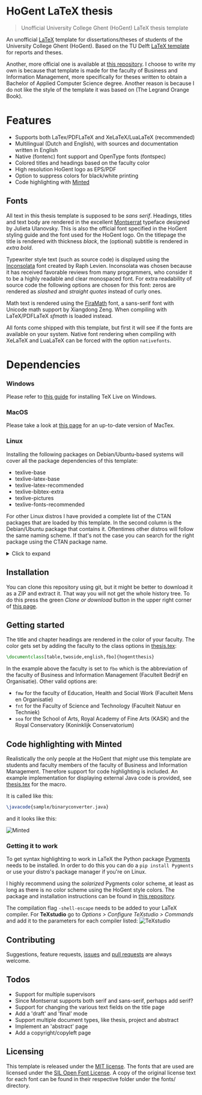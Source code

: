 # HoGent LaTeX thesis
> Unofficial University College Ghent (HoGent) LaTeX thesis template

An unofficial [LaTeX][latex] template for dissertations/theses of students of the University College Ghent (HoGent).
Based on the TU Delft [LaTeX template][tudelft] for reports and theses.

Another, more official one is available at [this repository][hogenttin].
I choose to write my own is because that template is made for the faculty of Business and Information Management, more specifically for theses written to obtain a Bachelor of Applied Computer Science degree. Another reason is because I do not like the style of the template it was based on (The Legrand Orange Book).

# Features

- Supports both LaTex/PDFLaTeX and XeLaTeX/LuaLaTeX (recommended)
- Multilingual (Dutch and English), with sources and documentation written in English
- Native (fontenc) font support and OpenType fonts (fontspec)
- Colored titles and headings based on the faculty color
- High resolution HoGent logo as EPS/PDF
- Option to suppress colors for black/white printing
- Code highlighting with [Minted][minted]

## Fonts
All text in this thesis template is supposed to be _sans serif_. Headings, titles and text body are rendered in the excellent [Montserrat][montserrat] typeface designed by Julieta Ulanovsky. This is also the official font specified in the HoGent styling guide and the font used for the HoGent logo. On the titlepage the title is rendered with thickness _black_, the (optional) subtitle is rendered in _extra bold_.

Typewriter style text (such as source code) is displayed using the [Inconsolata][inconsolata] font created by Raph Levien. Inconsolata was chosen because it has received favorable reviews from many programmers, who consider it to be a highly readable and clear monospaced font. For extra readability of source code the following options are chosen for this font: zeros are rendered as _slashed_ and _straight quotes_ instead of curly ones.

Math text is rendered using the [FiraMath][firamath] font, a sans-serif font with Unicode math support by Xiangdong Zeng. When compiling with LaTeX/PDFLaTeX _sfmath_ is loaded instead.

All fonts come shipped with this template, but first it will see if the fonts are available on your system. Native font rendering when compiling with XeLaTeX and LuaLaTeX can be forced with the option `nativefonts`.

# Dependencies
### Windows
Please refer to [this guide][ibmguide] for installing TeX Live on Windows.

### MacOS
Please take a look at [this page][mactex] for an up-to-date version of MacTex.

### Linux
Installing the following packages on Debian/Ubuntu-based systems will cover all the package dependencies of this template:
- texlive-base
- texlive-latex-base
- texlive-latex-recommended
- texlive-bibtex-extra
- texlive-pictures
- texlive-fonts-recommended

For other Linux distros I have provided a complete list of the CTAN packages that are loaded by this template. In the second column is the Debian/Ubuntu package that contains it. Oftentimes other distros will follow the same naming scheme. If that's not the case you can search for the right package using the CTAN package name.
<details>
<summary>Click to expand</summary>

| CTAN Package  | Debian/Ubuntu |
| ------------- | ------------- |
|xkeyval|texlive-latex-recommended|
|iflang|texlive-latex-base|
|infwarerr|texlive-latex-base|
|pdftexcmds|texlive-latex-base|
|ifluatex|texlive-base|
|ltxcmds|texlive-latex-base|
|ifpdf|texlive-latex-base|
|amsmath|texlive-latex-base|
|amstext|texlive-latex-base|
|amsgen|texlive-latex-base|
|amsbsy|texlive-latex-base|
|amsopn|texlive-latex-base|
|amssymb|texlive-base|
|amsfonts|texlive-base|
|babel|texlive-latex-base|
|biblatex|texlive-bibtex-extra|
|etoolbox|texlive-latex-recommended|
|kvoptions|texlive-latex-base|
|kvsetkeys|texlive-latex-base|
|etexcmds|texlive-latex-base|
|logreq|texlive-bibtex-extra|
|ifthen|texlive-latex-base|
|url|texlive-latex-base|
|caption|texlive-latex-recommended|
|caption3|texlive-latex-recommended|
|footmisc|texlive-latex-extra|
|ifxetex|texlive-base|
|geometry|texlive-latex-base|
|ifvtex|texlive-latex-base|
|graphicx|texlive-latex-base|
|graphics|texlive-latex-base|
|trig|texlive-latex-base|
|hyperref|texlive-latex-base|
|hobsub-hyperref|texlive-latex-base|
|hobsub-generic|texlive-latex-base|
|hobsub|texlive-latex-base|
|intcalc|texlive-latex-base|
|kvdefinekeys|texlive-latex-base|
|pdfescape|texlive-latex-base|
|bigintcalc|texlive-latex-base|
|bitset|texlive-latex-base|
|uniquecounter|texlive-latex-base|
|letltxmacro|texlive-latex-base|
|hopatch|texlive-latex-base|
|xcolor-patch|texlive-latex-base|
|atveryend|texlive-latex-base|
|atbegshi|texlive-latex-base|
|refcount|texlive-latex-base|
|hycolor|texlive-latex-base|
|auxhook|texlive-latex-base|
|rerunfilecheck|texlive-latex-base|
|xcolor|texlive-latex-recommended|
|colortbl|texlive-latex-base|
|array|texlive-latex-base|
|tikz|texlive-pictures|
|pgfrcs|texlive-pictures|
|everyshi|texlive-latex-recommended|
|pgfcore|texlive-pictures|
|pgfsys|texlive-pictures|
|pgfcomp|texlive-pictures|
|pgffor|texlive-pictures|
|pgfkeys|texlive-pictures|
|pgfmath|texlive-pictures|
|titlesec|texlive-latex-extra|
|titletoc|texlive-latex-extra|
|tocbibind|texlive-latex-extra|
|fancyhdr|texlive-latex-base|
|montserrat|texlive-fonts-extra|
|textcomp|texlive-latex-base|
|mweights|texlive-fonts-extra|
|fontaxes|texlive-latex-extra|
|inconsolata|texlive-fonts-extra|
|sfmath|texlive-latex-extra|
|fontenc|texlive-latex-base|
|snapshot|texlive-latex-extra|
|epsfig|texlive-latex-base|
|makeidx|texlive-latex-base|
|xspace|texlive-latex-base|
|listings|texlive-latex-recommended|
|lstmisc|texlive-latex-recommended|
|microtype|texlive-latex-recommended|
|minted|texlive-latex-extra|
|fvextra|texlive-latex-extra|
|fancyvrb|texlive-latex-recommended|
|upquote|texlive-latex-extra|
|lineno|texlive-latex-recommended|
|calc|texlive-latex-base|
|shellesc|texlive-latex-base|
|ifplatform|texlive-latex-extra|
|catchfile|texlive-latex-base|
|xstring|texlive-latex-extra|
|framed|texlive-latex-extra|
|float|texlive-latex-recommended|
|csquotes|texlive-latex-extra|
|eurosym|texlive-fonts-recommended|
|pdfpages|texlive-latex-recommended|
|eso-pic|texlive-latex-recommended|
|standalone|texlive-latex-extra|
|currfile|texlive-latex-extra|
|filehook|texlive-latex-recommended|
|gincltex|texlive-pictures|
|svn-prov|texlive-latex-extra|
|adjustbox|texlive-latex-extra|
|adjcalc|texlive-latex-extra|
|trimclip|texlive-latex-extra|
|collectbox|texlive-latex-extra|
|ifoddpage|texlive-latex-extra|
|varwidth|texlive-latex-extra|
|filemod-expmin|texlive-latex-extra|
|wrapfig|texlive-latex-extra|
|enumitem|texlive-latex-extra|
|tcolorbox|texlive-latex-extra|
|verbatim|texlive-latex-base|
|environ|texlive-latex-extra|
|trimspaces|texlive-latex-extra|
|tabularx|texlive-latex-base|
|booktabs|texlive-latex-recommended|
|rotating|texlive-latex-base|
|makecell|texlive-latex-extra|
|epstopdf-base|texlive-latex-base|
|grfext|texlive-latex-base|
|nameref|texlive-latex-base|
|gettitlestring|texlive-latex-base|
|pdflscape|texlive-latex-base|
|lscape|texlive-latex-base|

</details>

## Installation
You can clone this repository using git, but it might be better to download it as a ZIP and extract it. That way you will not get the whole history tree. To do this press the green _Clone or download_ button in the upper right corner of [this page][www].

## Getting started
The title and chapter headings are rendered in the color of your faculty. The color gets set by adding the faculty to the class options in [thesis\.tex][thesistex]:
```latex
\documentclass[table,twoside,english,fbo]{hogentthesis}
```
In the example above the faculty is set to `fbo` which is the abbreviation of the faculty of Business and Information Management (Faculteit Bedrijf en Organisatie). Other valid options are:
- `fmw` for the faculty of Education, Health and Social Work (Faculteit Mens en Organisatie)
- `fnt` for the Faculty of Science and Technology (Faculteit Natuur en Techniek)
- `soa` for the School of Arts, Royal Academy of Fine Arts (KASK) and the Royal Conservatory (Koninklijk Conservatorium)

## Code highlighting with Minted
Realistically the only people at the HoGent that _might_ use this template are students and faculty members of the faculty of Business and Information Management. Therefore support for code highlighting is included. An example implementation for displaying external Java code is provided, see [thesis.tex][thesistex] for the macro.

It is called like this:
```latex
\javacode{sample/binaryconverter.java}
```
and it looks like this:

![Minted](https://raw.githubusercontent.com/pvdk/hogent-latex-thesis/master/minted.png?raw=true)

### Getting it to work
To get syntax highlighting to work in LaTeX the Python package [Pygments][pygments] needs to be installed. In order to do this you can do a `pip install Pygments` or use your distro's package manager if you're on Linux.

I highly recommend using the _solarized_ Pygments color scheme, at least as long as there is no color scheme using the HoGent style colors. The package and installation instructions can be found in [this repository][solarized].

The compilation flag `-shell-escape` needs to be added to your LaTeX compiler. For **TeXstudio** go to _Options > Configure TeXstudio >  Commands_ and add it to the parameters for each compiler listed:
![TeXstudio](https://raw.githubusercontent.com/pvdk/hogent-latex-thesis/master/texstudio.png?raw=true)

## Contributing
Suggestions, feature requests, [issues](https://github.com/pvdk/hogent-latex-thesis/issues) and [pull requests](https://github.com/pvdk/hogent-latex-thesis/pulls) are always welcome.

## Todos
 - Support for multiple supervisors
 - Since Montserrat supports both serif and sans-serif, perhaps add serif?
 - Support for changing the various text fields on the title page
 - Add a 'draft' and 'final' mode
 - Support multiple document types, like thesis, project and abstract
 - Implement an 'abstract' page
 - Add a copyright/copyleft page

## Licensing
This template is released under the [MIT license][mitlicense].
The fonts that are used are licensed under the [SIL Open Font License][ofllicense].
A copy of the original license text for each font can be found in their respective folder under the fonts/ directory.

[www]: <https://github.com/pvdk/hogent-latex-thesis>
[latex]: <http://www.latex-project.org/>
[hogenttin]: <https://github.com/HoGentTIN/bachproef-latex-sjabloon>
[tudelft]: <https://www.tudelft.nl/en/tu-delft-corporate-design/downloads/>
[minted]: <https://ctan.org/pkg/minted/>
[pygments]: <http://pygments.org/>
[solarized]: <https://github.com/shkumagai/pygments-style-solarized/>
[montserrat]: <https://fonts.google.com/specimen/Montserrat>
[inconsolata]: <https://fonts.google.com/specimen/Inconsolata>
[firamath]: <https://github.com/firamath/firamath>
[ibmguide]: <https://www.ibm.com/support/knowledgecenter/en/SSAT72/com.ibm.help.empinstall_installing.doc/Installation/T_InstallingTeXLiveOnWindows.html>
[mactex]: <https://www.tug.org/mactex/>
[mitlicense]: <https://opensource.org/licenses/MIT/>
[ofllicense]: <https://opensource.org/licenses/OFL-1.1/>
[thesistex]: <https://github.com/pvdk/hogent-latex-thesis/tree/master/thesis.tex>
